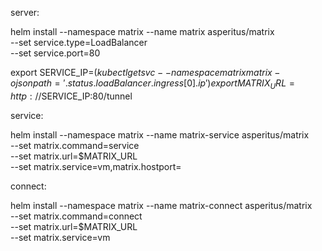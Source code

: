 
server:

helm install --namespace matrix --name matrix asperitus/matrix \
    --set service.type=LoadBalancer \
    --set service.port=80

export SERVICE_IP=$(kubectl get svc --namespace matrix matrix -o jsonpath='{.status.loadBalancer.ingress[0].ip}')
export MATRIX_URL=http://$SERVICE_IP:80/tunnel

service:

helm install --namespace matrix --name matrix-service asperitus/matrix \
    --set matrix.command=service \
    --set matrix.url=$MATRIX_URL \
    --set matrix.service=vm,matrix.hostport=

connect:

helm install --namespace matrix --name matrix-connect asperitus/matrix \
    --set matrix.command=connect \
    --set matrix.url=$MATRIX_URL \
    --set matrix.service=vm
